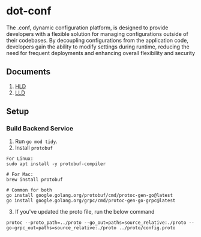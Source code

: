# dot-conf

The .conf, dynamic configuration platform, is designed to provide developers with a flexible solution for managing configurations outside of their codebases. By decoupling configurations from the application code, developers gain the ability to modify settings during runtime, reducing the need for frequent deployments and enhancing overall flexibility and security

## Documents
1. [HLD](./documents/HLD.md)
2. [LLD](./documents/LLD.md)

## Setup

### Build Backend Service

1. Run `go mod tidy`.
2. Install `protobuf` 
```
For Linux:
sudo apt install -y protobuf-compiler

# For Mac:
brew install protobuf

# Common for both
go install google.golang.org/protobuf/cmd/protoc-gen-go@latest
go install google.golang.org/grpc/cmd/protoc-gen-go-grpc@latest
```
3. If you've updated the proto file, run the below command
```
protoc --proto_path=../proto --go_out=paths=source_relative:./proto --go-grpc_out=paths=source_relative:./proto ../proto/config.proto
```
